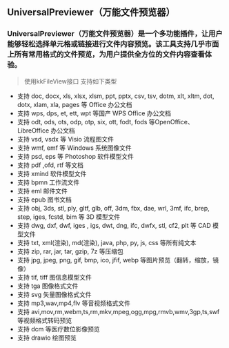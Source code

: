 ## UniversalPreviewer（万能文件预览器）

### UniversalPreviewer（万能文件预览器）是一个多功能插件，让用户能够轻松选择单元格或链接进行文件内容预览。该工具支持几乎市面上所有常用格式的文件预览，为用户提供全方位的文件内容查看体验。

> 使用kkFileView接口
> 支持如下类型

- 支持 doc, docx, xls, xlsx, xlsm, ppt, pptx, csv, tsv, dotm, xlt, xltm, dot, dotx, xlam, xla, pages 等 Office 办公文档
- 支持 wps, dps, et, ett, wpt 等国产 WPS Office 办公文档
- 支持 odt, ods, ots, odp, otp, six, ott, fodt, fods 等OpenOffice、LibreOffice 办公文档
- 支持 vsd, vsdx 等 Visio 流程图文件
- 支持 wmf, emf 等 Windows 系统图像文件
- 支持 psd, eps 等 Photoshop 软件模型文件
- 支持 pdf ,ofd, rtf 等文档
- 支持 xmind 软件模型文件
- 支持 bpmn 工作流文件
- 支持 eml 邮件文件
- 支持 epub 图书文档
- 支持 obj, 3ds, stl, ply, gltf, glb, off, 3dm, fbx, dae, wrl, 3mf, ifc, brep, step, iges, fcstd, bim 等 3D 模型文件
- 支持 dwg, dxf, dwf, iges , igs, dwt, dng, ifc, dwfx, stl, cf2, plt 等 CAD 模型文件
- 支持 txt, xml(渲染), md(渲染), java, php, py, js, css 等所有纯文本
- 支持 zip, rar, jar, tar, gzip, 7z 等压缩包
- 支持 jpg, jpeg, png, gif, bmp, ico, jfif, webp 等图片预览（翻转，缩放，镜像）
- 支持 tif, tiff 图信息模型文件
- 支持 tga 图像格式文件
- 支持 svg 矢量图像格式文件
- 支持 mp3,wav,mp4,flv 等音视频格式文件
- 支持 avi,mov,rm,webm,ts,rm,mkv,mpeg,ogg,mpg,rmvb,wmv,3gp,ts,swf 等视频格式转码预览
- 支持 dcm 等医疗数位影像预览
- 支持 drawio 绘图预览

